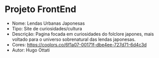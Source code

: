# Projeto FrontEnd 

- Nome: Lendas Urbanas Japonesas    
- Tipo: Site de curiosidades/cultura    
- Descrição: Pagina focada em curiosidades do folclore japones, mais voltado para o universo sobrenatural das lendas japonesas.
- Cores: https://coolors.co/6f1a07-00171f-dbe4ee-727d71-6d4c3d
- Autor: Hugo Ottati 